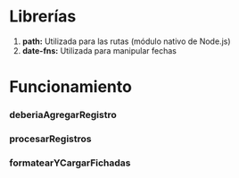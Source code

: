 # Librerías

1. **path:** Utilizada para las rutas (módulo nativo de Node.js)
2. **date-fns:** Utilizada para manipular fechas

# Funcionamiento
[](../_media/js_examples/fichadas/util.txt ':include :type=code javascript')

### deberiaAgregarRegistro
[](../_media/js_examples/fichadas/deberiaAgregarRegistro.txt ':include :type=code javascript')

### procesarRegistros
[](../_media/js_examples/fichadas/procesarRegistros.txt ':include :type=code javascript')

### formatearYCargarFichadas
[](../_media/js_examples/fichadas/formatearYCargarFichadas.txt ':include :type=code javascript')